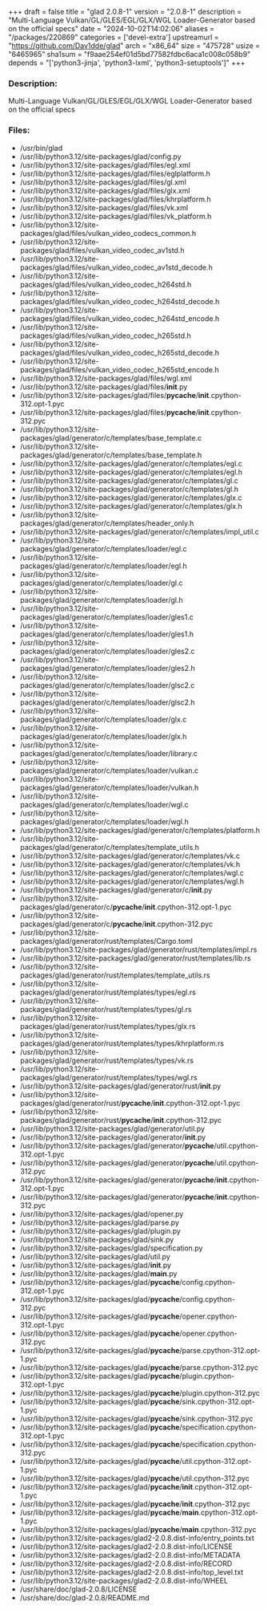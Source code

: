 +++
draft = false
title = "glad 2.0.8-1"
version = "2.0.8-1"
description = "Multi-Language Vulkan/GL/GLES/EGL/GLX/WGL Loader-Generator based on the official specs"
date = "2024-10-02T14:02:06"
aliases = "/packages/220869"
categories = ['devel-extra']
upstreamurl = "https://github.com/Dav1dde/glad"
arch = "x86_64"
size = "475728"
usize = "6465965"
sha1sum = "f9aae254ef01d5bd77582fdbc6aca1c008c058b9"
depends = "['python3-jinja', 'python3-lxml', 'python3-setuptools']"
+++
### Description: 
Multi-Language Vulkan/GL/GLES/EGL/GLX/WGL Loader-Generator based on the official specs

### Files: 
* /usr/bin/glad
* /usr/lib/python3.12/site-packages/glad/config.py
* /usr/lib/python3.12/site-packages/glad/files/egl.xml
* /usr/lib/python3.12/site-packages/glad/files/eglplatform.h
* /usr/lib/python3.12/site-packages/glad/files/gl.xml
* /usr/lib/python3.12/site-packages/glad/files/glx.xml
* /usr/lib/python3.12/site-packages/glad/files/khrplatform.h
* /usr/lib/python3.12/site-packages/glad/files/vk.xml
* /usr/lib/python3.12/site-packages/glad/files/vk_platform.h
* /usr/lib/python3.12/site-packages/glad/files/vulkan_video_codecs_common.h
* /usr/lib/python3.12/site-packages/glad/files/vulkan_video_codec_av1std.h
* /usr/lib/python3.12/site-packages/glad/files/vulkan_video_codec_av1std_decode.h
* /usr/lib/python3.12/site-packages/glad/files/vulkan_video_codec_h264std.h
* /usr/lib/python3.12/site-packages/glad/files/vulkan_video_codec_h264std_decode.h
* /usr/lib/python3.12/site-packages/glad/files/vulkan_video_codec_h264std_encode.h
* /usr/lib/python3.12/site-packages/glad/files/vulkan_video_codec_h265std.h
* /usr/lib/python3.12/site-packages/glad/files/vulkan_video_codec_h265std_decode.h
* /usr/lib/python3.12/site-packages/glad/files/vulkan_video_codec_h265std_encode.h
* /usr/lib/python3.12/site-packages/glad/files/wgl.xml
* /usr/lib/python3.12/site-packages/glad/files/__init__.py
* /usr/lib/python3.12/site-packages/glad/files/__pycache__/__init__.cpython-312.opt-1.pyc
* /usr/lib/python3.12/site-packages/glad/files/__pycache__/__init__.cpython-312.pyc
* /usr/lib/python3.12/site-packages/glad/generator/c/templates/base_template.c
* /usr/lib/python3.12/site-packages/glad/generator/c/templates/base_template.h
* /usr/lib/python3.12/site-packages/glad/generator/c/templates/egl.c
* /usr/lib/python3.12/site-packages/glad/generator/c/templates/egl.h
* /usr/lib/python3.12/site-packages/glad/generator/c/templates/gl.c
* /usr/lib/python3.12/site-packages/glad/generator/c/templates/gl.h
* /usr/lib/python3.12/site-packages/glad/generator/c/templates/glx.c
* /usr/lib/python3.12/site-packages/glad/generator/c/templates/glx.h
* /usr/lib/python3.12/site-packages/glad/generator/c/templates/header_only.h
* /usr/lib/python3.12/site-packages/glad/generator/c/templates/impl_util.c
* /usr/lib/python3.12/site-packages/glad/generator/c/templates/loader/egl.c
* /usr/lib/python3.12/site-packages/glad/generator/c/templates/loader/egl.h
* /usr/lib/python3.12/site-packages/glad/generator/c/templates/loader/gl.c
* /usr/lib/python3.12/site-packages/glad/generator/c/templates/loader/gl.h
* /usr/lib/python3.12/site-packages/glad/generator/c/templates/loader/gles1.c
* /usr/lib/python3.12/site-packages/glad/generator/c/templates/loader/gles1.h
* /usr/lib/python3.12/site-packages/glad/generator/c/templates/loader/gles2.c
* /usr/lib/python3.12/site-packages/glad/generator/c/templates/loader/gles2.h
* /usr/lib/python3.12/site-packages/glad/generator/c/templates/loader/glsc2.c
* /usr/lib/python3.12/site-packages/glad/generator/c/templates/loader/glsc2.h
* /usr/lib/python3.12/site-packages/glad/generator/c/templates/loader/glx.c
* /usr/lib/python3.12/site-packages/glad/generator/c/templates/loader/glx.h
* /usr/lib/python3.12/site-packages/glad/generator/c/templates/loader/library.c
* /usr/lib/python3.12/site-packages/glad/generator/c/templates/loader/vulkan.c
* /usr/lib/python3.12/site-packages/glad/generator/c/templates/loader/vulkan.h
* /usr/lib/python3.12/site-packages/glad/generator/c/templates/loader/wgl.c
* /usr/lib/python3.12/site-packages/glad/generator/c/templates/loader/wgl.h
* /usr/lib/python3.12/site-packages/glad/generator/c/templates/platform.h
* /usr/lib/python3.12/site-packages/glad/generator/c/templates/template_utils.h
* /usr/lib/python3.12/site-packages/glad/generator/c/templates/vk.c
* /usr/lib/python3.12/site-packages/glad/generator/c/templates/vk.h
* /usr/lib/python3.12/site-packages/glad/generator/c/templates/wgl.c
* /usr/lib/python3.12/site-packages/glad/generator/c/templates/wgl.h
* /usr/lib/python3.12/site-packages/glad/generator/c/__init__.py
* /usr/lib/python3.12/site-packages/glad/generator/c/__pycache__/__init__.cpython-312.opt-1.pyc
* /usr/lib/python3.12/site-packages/glad/generator/c/__pycache__/__init__.cpython-312.pyc
* /usr/lib/python3.12/site-packages/glad/generator/rust/templates/Cargo.toml
* /usr/lib/python3.12/site-packages/glad/generator/rust/templates/impl.rs
* /usr/lib/python3.12/site-packages/glad/generator/rust/templates/lib.rs
* /usr/lib/python3.12/site-packages/glad/generator/rust/templates/template_utils.rs
* /usr/lib/python3.12/site-packages/glad/generator/rust/templates/types/egl.rs
* /usr/lib/python3.12/site-packages/glad/generator/rust/templates/types/gl.rs
* /usr/lib/python3.12/site-packages/glad/generator/rust/templates/types/glx.rs
* /usr/lib/python3.12/site-packages/glad/generator/rust/templates/types/khrplatform.rs
* /usr/lib/python3.12/site-packages/glad/generator/rust/templates/types/vk.rs
* /usr/lib/python3.12/site-packages/glad/generator/rust/templates/types/wgl.rs
* /usr/lib/python3.12/site-packages/glad/generator/rust/__init__.py
* /usr/lib/python3.12/site-packages/glad/generator/rust/__pycache__/__init__.cpython-312.opt-1.pyc
* /usr/lib/python3.12/site-packages/glad/generator/rust/__pycache__/__init__.cpython-312.pyc
* /usr/lib/python3.12/site-packages/glad/generator/util.py
* /usr/lib/python3.12/site-packages/glad/generator/__init__.py
* /usr/lib/python3.12/site-packages/glad/generator/__pycache__/util.cpython-312.opt-1.pyc
* /usr/lib/python3.12/site-packages/glad/generator/__pycache__/util.cpython-312.pyc
* /usr/lib/python3.12/site-packages/glad/generator/__pycache__/__init__.cpython-312.opt-1.pyc
* /usr/lib/python3.12/site-packages/glad/generator/__pycache__/__init__.cpython-312.pyc
* /usr/lib/python3.12/site-packages/glad/opener.py
* /usr/lib/python3.12/site-packages/glad/parse.py
* /usr/lib/python3.12/site-packages/glad/plugin.py
* /usr/lib/python3.12/site-packages/glad/sink.py
* /usr/lib/python3.12/site-packages/glad/specification.py
* /usr/lib/python3.12/site-packages/glad/util.py
* /usr/lib/python3.12/site-packages/glad/__init__.py
* /usr/lib/python3.12/site-packages/glad/__main__.py
* /usr/lib/python3.12/site-packages/glad/__pycache__/config.cpython-312.opt-1.pyc
* /usr/lib/python3.12/site-packages/glad/__pycache__/config.cpython-312.pyc
* /usr/lib/python3.12/site-packages/glad/__pycache__/opener.cpython-312.opt-1.pyc
* /usr/lib/python3.12/site-packages/glad/__pycache__/opener.cpython-312.pyc
* /usr/lib/python3.12/site-packages/glad/__pycache__/parse.cpython-312.opt-1.pyc
* /usr/lib/python3.12/site-packages/glad/__pycache__/parse.cpython-312.pyc
* /usr/lib/python3.12/site-packages/glad/__pycache__/plugin.cpython-312.opt-1.pyc
* /usr/lib/python3.12/site-packages/glad/__pycache__/plugin.cpython-312.pyc
* /usr/lib/python3.12/site-packages/glad/__pycache__/sink.cpython-312.opt-1.pyc
* /usr/lib/python3.12/site-packages/glad/__pycache__/sink.cpython-312.pyc
* /usr/lib/python3.12/site-packages/glad/__pycache__/specification.cpython-312.opt-1.pyc
* /usr/lib/python3.12/site-packages/glad/__pycache__/specification.cpython-312.pyc
* /usr/lib/python3.12/site-packages/glad/__pycache__/util.cpython-312.opt-1.pyc
* /usr/lib/python3.12/site-packages/glad/__pycache__/util.cpython-312.pyc
* /usr/lib/python3.12/site-packages/glad/__pycache__/__init__.cpython-312.opt-1.pyc
* /usr/lib/python3.12/site-packages/glad/__pycache__/__init__.cpython-312.pyc
* /usr/lib/python3.12/site-packages/glad/__pycache__/__main__.cpython-312.opt-1.pyc
* /usr/lib/python3.12/site-packages/glad/__pycache__/__main__.cpython-312.pyc
* /usr/lib/python3.12/site-packages/glad2-2.0.8.dist-info/entry_points.txt
* /usr/lib/python3.12/site-packages/glad2-2.0.8.dist-info/LICENSE
* /usr/lib/python3.12/site-packages/glad2-2.0.8.dist-info/METADATA
* /usr/lib/python3.12/site-packages/glad2-2.0.8.dist-info/RECORD
* /usr/lib/python3.12/site-packages/glad2-2.0.8.dist-info/top_level.txt
* /usr/lib/python3.12/site-packages/glad2-2.0.8.dist-info/WHEEL
* /usr/share/doc/glad-2.0.8/LICENSE
* /usr/share/doc/glad-2.0.8/README.md

